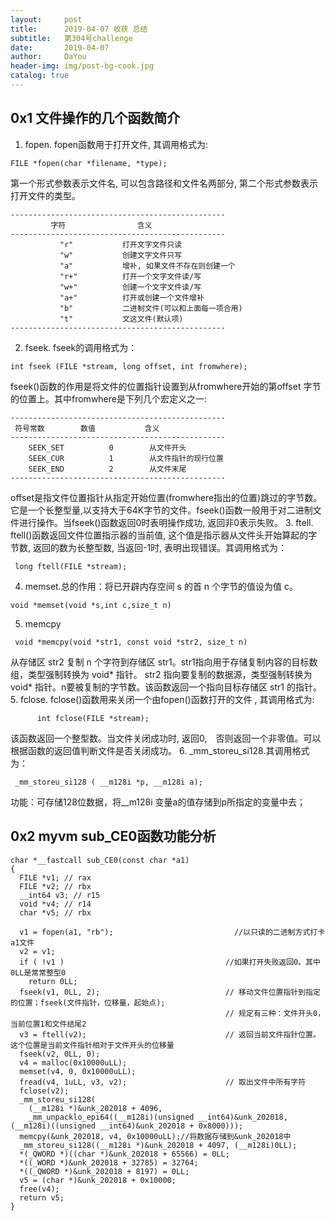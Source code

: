```yaml
---
layout:     post
title:      2019-04-07 收获 总结
subtitle:   第304号challenge
date:       2019-04-07
author:     DaYou
header-img: img/post-bg-cook.jpg
catalog: true
---
```



## 0x1 文件操作的几个函数简介
1. fopen. fopen函数用于打开文件, 其调用格式为:
```
FILE *fopen(char *filename, *type);
```
第一个形式参数表示文件名, 可以包含路径和文件名两部分, 第二个形式参数表示打开文件的类型。
```
------------------------------------------------
         字符                含义
------------------------------------------------
           "r"           打开文字文件只读
           "w"           创建文字文件只写
           "a"           增补, 如果文件不存在则创建一个
           "r+"          打开一个文字文件读/写
           "w+"          创建一个文字文件读/写
           "a+"          打开或创建一个文件增补
           "b"           二进制文件(可以和上面每一项合用)
           "t"           文这文件(默认项)
------------------------------------------------
```
2. fseek.  fseek的调用格式为：
```
int fseek (FILE *stream, long offset, int fromwhere); 
```
fseek()函数的作用是将文件的位置指针设置到从fromwhere开始的第offset 字节的位置上。其中fromwhere是下列几个宏定义之一:
```
------------------------------------------------
 符号常数        数值           含义
------------------------------------------------
    SEEK_SET          0        从文件开头
    SEEK_CUR          1        从文件指针的现行位置
    SEEK_END          2        从文件末尾 
------------------------------------------------
```
offset是指文件位置指针从指定开始位置(fromwhere指出的位置)跳过的字节数。它是一个长整型量,以支持大于64K字节的文件。fseek()函数一般用于对二进制文件进行操作。当fseek()函数返回0时表明操作成功, 返回非0表示失败。
3. ftell. ftell()函数返回文件位置指示器的当前值,  这个值是指示器从文件头开始算起的字节数, 返回的数为长整型数, 当返回-1时, 表明出现错误。其调用格式为：
```
 long ftell(FILE *stream);
```
4. memset.总的作用：将已开辟内存空间 s 的首 n 个字节的值设为值 c。
```
void *memset(void *s,int c,size_t n)
```
5. memcpy
```
 void *memcpy(void *str1, const void *str2, size_t n)
 ```
从存储区 str2 复制 n 个字符到存储区 str1。str1指向用于存储复制内容的目标数组，类型强制转换为 void* 指针。
str2 指向要复制的数据源，类型强制转换为 void* 指针。n要被复制的字节数。该函数返回一个指向目标存储区 str1 的指针。
5. fclose.  fclose()函数用来关闭一个由fopen()函数打开的文件 , 其调用格式为:
```
      int fclose(FILE *stream);
```
该函数返回一个整型数。当文件关闭成功时, 返回0,　否则返回一个非零值。可以根据函数的返回值判断文件是否关闭成功。
6. _mm_storeu_si128.其调用格式为：
```
 _mm_storeu_si128 ( __m128i *p, __m128i a);
 ```
功能：可存储128位数据，将__m128i 变量a的值存储到p所指定的变量中去；


## 0x2 myvm sub_CE0函数功能分析
```
char *__fastcall sub_CE0(const char *a1)
{
  FILE *v1; // rax
  FILE *v2; // rbx
  __int64 v3; // r15
  void *v4; // r14
  char *v5; // rbx

  v1 = fopen(a1, "rb");                           //以只读的二进制方式打卡a1文件
  v2 = v1;
  if ( !v1 )                                    //如果打开失败返回0。其中0LL是常常整型0
    return 0LL;
  fseek(v1, 0LL, 2);                            // 移动文件位置指针到指定的位置；fseek(文件指针，位移量，起始点);
                                                // 规定有三种：文件开头0，当前位置1和文件结尾2
  v3 = ftell(v2);                               // 返回当前文件指针位置。这个位置是当前文件指针相对于文件开头的位移量
  fseek(v2, 0LL, 0);
  v4 = malloc(0x10000uLL);
  memset(v4, 0, 0x10000uLL);
  fread(v4, 1uLL, v3, v2);                      // 取出文件中所有字符
  fclose(v2);
  _mm_storeu_si128(
    (__m128i *)&unk_202018 + 4096,
    _mm_unpacklo_epi64((__m128i)(unsigned __int64)&unk_202018, (__m128i)((unsigned __int64)&unk_202018 + 0x8000)));
  memcpy(&unk_202018, v4, 0x10000uLL);//将数据存储到&unk_202018中
  _mm_storeu_si128((__m128i *)&unk_202018 + 4097, (__m128i)0LL);
  *(_QWORD *)((char *)&unk_202018 + 65566) = 0LL;
  *((_WORD *)&unk_202018 + 32785) = 32764;
  *((_QWORD *)&unk_202018 + 8197) = 0LL;
  v5 = (char *)&unk_202018 + 0x10000;
  free(v4);
  return v5;
}
```